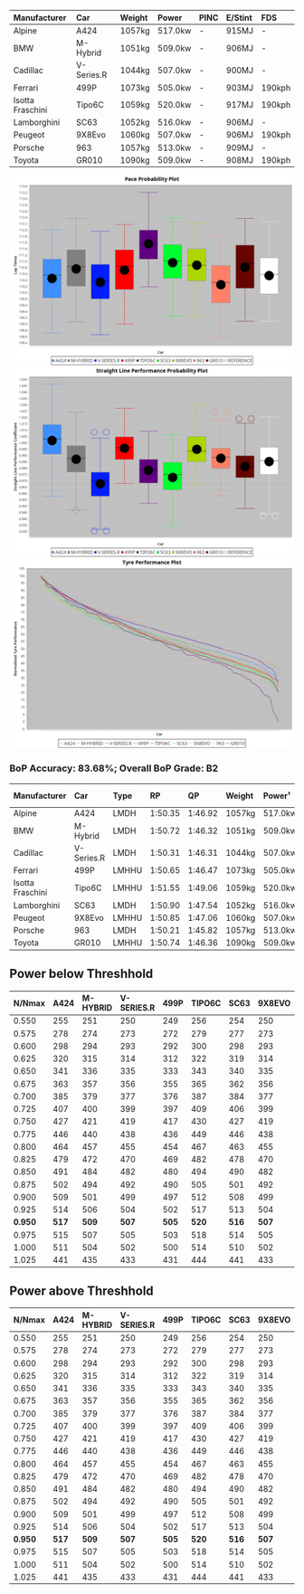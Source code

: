 | Manufacturer     | Car        | Weight | Power   | PINC    | E/Stint | FDS     |
|:-|:-|:-|:-|:-|:-|:-|
| Alpine           | A424       | 1057kg | 517.0kw |    -    | 915MJ   |    -    |
| BMW              | M-Hybrid   | 1051kg | 509.0kw |    -    | 906MJ   |    -    |
| Cadillac         | V-Series.R | 1044kg | 507.0kw |    -    | 900MJ   |    -    |
| Ferrari          | 499P       | 1073kg | 505.0kw |    -    | 903MJ   | 190kph  |
| Isotta Fraschini | Tipo6C     | 1059kg | 520.0kw |    -    | 917MJ   | 190kph  |
| Lamborghini      | SC63       | 1052kg | 516.0kw |    -    | 906MJ   |    -    |
| Peugeot          | 9X8Evo     | 1060kg | 507.0kw |    -    | 906MJ   | 190kph  |
| Porsche          | 963        | 1057kg | 513.0kw |    -    | 909MJ   |    -    |
| Toyota           | GR010      | 1090kg | 509.0kw |    -    | 908MJ   | 190kph  |

![PACECHART](./IMG/ACOMETHOD.png)
![STRAIGHTLINEPERFORMANCECHART](./IMG/ACOMETHOD_sp.png)
![TYREPERFORMANCECHART](./IMG/ACOMETHOD_tw.png)

### BoP Accuracy: 83.68%; Overall BoP Grade: B2
| Manufacturer     | Car        | Type  | RP      | QP      | Weight | Power¹  | Threshhold | PINC    | Power²   | E/Stint | AVG Vmax  | FDS     | RDLC | L/Stint | BOP-Grade | Model Accuracy | Model Points | Match%  | SimDiff |
|:-|:-|:-|:-|:-|:-|:-|:-|:-|:-|:-|:-|:-|:-|:-|:-|:-|:-|:-|:-|
| Alpine           | A424       | LMDH  | 1:50.35 | 1:46.92 | 1057kg | 517.0kw | 210.0kph   |    -    | 517.00kw |  915MJ  | 292.51kph |    -    | 1.00 | 33      | -B1       | 99.49%         | 1360         | 85.47%  | +0.47   |
| BMW              | M-Hybrid   | LMDH  | 1:50.72 | 1:46.32 | 1051kg | 509.0kw | 210.0kph   |    -    | 509.00kw |  906MJ  | 290.24kph |    -    | 1.00 | 33      | ~A1       | 98.62%         | 2363         | 100.00% | +0.81   |
| Cadillac         | V-Series.R | LMDH  | 1:50.31 | 1:46.31 | 1044kg | 507.0kw | 210.0kph   |    -    | 507.00kw |  900MJ  | 286.16kph |    -    | 1.02 | 33      | -B2       | 98.50%         | 4201         | 83.62%  | +1.39   |
| Ferrari          | 499P       | LMHHU | 1:50.65 | 1:46.47 | 1073kg | 505.0kw | 210.0kph   |    -    | 505.00kw |  903MJ  | 289.17kph | 190kph  | 1.02 | 33      | ~A1       | 100.00%        | 4441         | 96.40%  | +0.67   |
| Isotta Fraschini | Tipo6C     | LMHHU | 1:51.55 | 1:49.06 | 1059kg | 520.0kw | 210.0kph   |    -    | 520.00kw |  917MJ  | 288.11kph | 190kph  | 1.04 | 33      | +Ω1       | 98.48%         | 130          | 38.91%  | #       |
| Lamborghini      | SC63       | LMDH  | 1:50.90 | 1:47.54 | 1052kg | 516.0kw | 210.0kph   |    -    | 516.00kw |  906MJ  | 287.14kph |    -    | 1.03 | 33      | +A2       | 100.00%        | 784          | 94.15%  | #       |
| Peugeot          | 9X8Evo     | LMHHU | 1:50.85 | 1:47.06 | 1060kg | 507.0kw | 210.0kph   |    -    | 507.00kw |  906MJ  | 290.53kph | 190kph  | 0.99 | 33      | +B2       | 100.00%        | 808          | 82.04%  | +1.47   |
| Porsche          | 963        | LMDH  | 1:50.21 | 1:45.82 | 1057kg | 513.0kw | 210.0kph   |    -    | 513.00kw |  909MJ  | 289.42kph |    -    | 1.00 | 33      | -C1       | 99.87%         | 12613        | 76.58%  | +0.88   |
| Toyota           | GR010      | LMHHU | 1:50.74 | 1:46.36 | 1090kg | 509.0kw | 210.0kph   |    -    | 509.00kw |  908MJ  | 285.97kph | 190kph  | 1.00 | 33      | ~A1       | 99.73%         | 2956         | 95.93%  | +0.74   |

## Power below Threshhold
| N/Nmax    | A424    | M-HYBRID | V-SERIES.R | 499P    | TIPO6C  | SC63    | 9X8EVO  | 963     | GR010   |
|:-|:-|:-|:-|:-|:-|:-|:-|:-|:-|
|  0.550    |  255    |  251     |  250       |  249    |  256    |  254    |  250    |  253    |  251    |
|  0.575    |  278    |  274     |  273       |  272    |  279    |  277    |  273    |  276    |  274    |
|  0.600    |  298    |  294     |  293       |  292    |  300    |  298    |  293    |  296    |  294    |
|  0.625    |  320    |  315     |  314       |  312    |  322    |  319    |  314    |  317    |  315    |
|  0.650    |  341    |  336     |  335       |  333    |  343    |  340    |  335    |  338    |  336    |
|  0.675    |  363    |  357     |  356       |  355    |  365    |  362    |  356    |  360    |  357    |
|  0.700    |  385    |  379     |  377       |  376    |  387    |  384    |  377    |  382    |  379    |
|  0.725    |  407    |  400     |  399       |  397    |  409    |  406    |  399    |  403    |  400    |
|  0.750    |  427    |  421     |  419       |  417    |  430    |  427    |  419    |  424    |  421    |
|  0.775    |  446    |  440     |  438       |  436    |  449    |  446    |  438    |  443    |  440    |
|  0.800    |  464    |  457     |  455       |  454    |  467    |  463    |  455    |  461    |  457    |
|  0.825    |  479    |  472     |  470       |  469    |  482    |  478    |  470    |  476    |  472    |
|  0.850    |  491    |  484     |  482       |  480    |  494    |  490    |  482    |  487    |  484    |
|  0.875    |  502    |  494     |  492       |  490    |  505    |  501    |  492    |  498    |  494    |
|  0.900    |  509    |  501     |  499       |  497    |  512    |  508    |  499    |  505    |  501    |
|  0.925    |  514    |  506     |  504       |  502    |  517    |  513    |  504    |  510    |  506    |
| **0.950** | **517** | **509**  | **507**    | **505** | **520** | **516** | **507** | **513** | **509** |
|  0.975    |  515    |  507     |  505       |  503    |  518    |  514    |  505    |  511    |  507    |
|  1.000    |  511    |  504     |  502       |  500    |  514    |  510    |  502    |  507    |  504    |
|  1.025    |  441    |  435     |  433       |  431    |  444    |  441    |  433    |  438    |  435    |

## Power above Threshhold
| N/Nmax    | A424    | M-HYBRID | V-SERIES.R | 499P    | TIPO6C  | SC63    | 9X8EVO  | 963     | GR010   |
|:-|:-|:-|:-|:-|:-|:-|:-|:-|:-|
|  0.550    |  255    |  251     |  250       |  249    |  256    |  254    |  250    |  253    |  251    |
|  0.575    |  278    |  274     |  273       |  272    |  279    |  277    |  273    |  276    |  274    |
|  0.600    |  298    |  294     |  293       |  292    |  300    |  298    |  293    |  296    |  294    |
|  0.625    |  320    |  315     |  314       |  312    |  322    |  319    |  314    |  317    |  315    |
|  0.650    |  341    |  336     |  335       |  333    |  343    |  340    |  335    |  338    |  336    |
|  0.675    |  363    |  357     |  356       |  355    |  365    |  362    |  356    |  360    |  357    |
|  0.700    |  385    |  379     |  377       |  376    |  387    |  384    |  377    |  382    |  379    |
|  0.725    |  407    |  400     |  399       |  397    |  409    |  406    |  399    |  403    |  400    |
|  0.750    |  427    |  421     |  419       |  417    |  430    |  427    |  419    |  424    |  421    |
|  0.775    |  446    |  440     |  438       |  436    |  449    |  446    |  438    |  443    |  440    |
|  0.800    |  464    |  457     |  455       |  454    |  467    |  463    |  455    |  461    |  457    |
|  0.825    |  479    |  472     |  470       |  469    |  482    |  478    |  470    |  476    |  472    |
|  0.850    |  491    |  484     |  482       |  480    |  494    |  490    |  482    |  487    |  484    |
|  0.875    |  502    |  494     |  492       |  490    |  505    |  501    |  492    |  498    |  494    |
|  0.900    |  509    |  501     |  499       |  497    |  512    |  508    |  499    |  505    |  501    |
|  0.925    |  514    |  506     |  504       |  502    |  517    |  513    |  504    |  510    |  506    |
| **0.950** | **517** | **509**  | **507**    | **505** | **520** | **516** | **507** | **513** | **509** |
|  0.975    |  515    |  507     |  505       |  503    |  518    |  514    |  505    |  511    |  507    |
|  1.000    |  511    |  504     |  502       |  500    |  514    |  510    |  502    |  507    |  504    |
|  1.025    |  441    |  435     |  433       |  431    |  444    |  441    |  433    |  438    |  435    |
